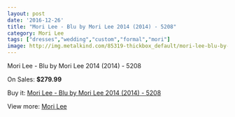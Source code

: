 ```yaml
---
layout: post
date: '2016-12-26'
title: "Mori Lee - Blu by Mori Lee 2014 (2014) - 5208"
category: Mori Lee
tags: ["dresses","wedding","custom","formal","mori"]
image: http://img.metalkind.com/85319-thickbox_default/mori-lee-blu-by-mori-lee-2014-2014-5208.jpg
---
```

Mori Lee - Blu by Mori Lee 2014 (2014) - 5208

On Sales: **$279.99**
<a href="https://www.metalkind.com/en/mori-lee/20371-mori-lee-blu-by-mori-lee-2014-2014-5208.html"><amp-img layout="responsive" width="600" height="600" src="//img.metalkind.com/85319-thickbox_default/mori-lee-blu-by-mori-lee-2014-2014-5208.jpg" alt="Mori Lee - Blu by Mori Lee 2014 (2014) - 5208 0" /></a>
<a href="https://www.metalkind.com/en/mori-lee/20371-mori-lee-blu-by-mori-lee-2014-2014-5208.html"><amp-img layout="responsive" width="600" height="600" src="//img.metalkind.com/85321-thickbox_default/mori-lee-blu-by-mori-lee-2014-2014-5208.jpg" alt="Mori Lee - Blu by Mori Lee 2014 (2014) - 5208 1" /></a>
<a href="https://www.metalkind.com/en/mori-lee/20371-mori-lee-blu-by-mori-lee-2014-2014-5208.html"><amp-img layout="responsive" width="600" height="600" src="//img.metalkind.com/85324-thickbox_default/mori-lee-blu-by-mori-lee-2014-2014-5208.jpg" alt="Mori Lee - Blu by Mori Lee 2014 (2014) - 5208 2" /></a>

Buy it: [Mori Lee - Blu by Mori Lee 2014 (2014) - 5208](https://www.metalkind.com/en/mori-lee/20371-mori-lee-blu-by-mori-lee-2014-2014-5208.html "Mori Lee - Blu by Mori Lee 2014 (2014) - 5208")

View more: [Mori Lee](https://www.metalkind.com/en/92-mori-lee "Mori Lee")
